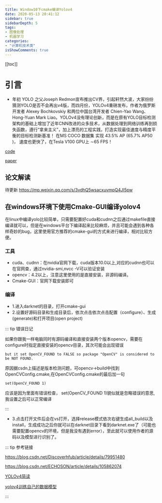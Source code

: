```yaml
---
title: Window10下cmake编译Yolov4
date: 2020-05-13 20:41:12
sidebar: true
sidebarDepth: 5
tags: 
- 图像处理
- 机器学习
categories:
- "计算机技术类"
isShowComments: true
---
```


[[toc]]

# 引言

- 年初 YOLO 之父Joseph Redmon宣布推出CV界，引起轩然大波，大家纷纷猜测YOLO是否不会再出v4版，而四月份，YOLOv4重磅发布，作者为俄罗斯开发者 Alexey Bochkovskiy 和两位中国台湾开发者 Chien-Yao Wang、Hong-Yuan Mark Liao。YOLOv4没有理论创新，而是在原有YOLO目标检测架构的基础上增加了近年CNN改进的众多技术，从数据处理到网络训练再到损失函数，遵行“拿来主义”，加上漂亮的工程实践，打造实现最佳速度与精度平衡的目标检测新基准！
在MS COCO 数据集 实现 43.5% AP (65.7% AP50 )， 速度也更快了，在Tesla V100 GPU上 ∼65 FPS！

[code](https://github.com/AlexeyAB/darknet)

[paper](https://arxiv.org/pdf/2004.10934.pdf)

## 论文解读

待更新
https://mp.weixin.qq.com/s/3vdhQ5wsacxuvmpQ4Jl5pw
## 在windows环境下使用Cmake-GUI编译yolov4

在linux中编译yolo比较简单，只需要配置好cuda和cudnn之后通过makefile直接编译就可以，但是在windows平台下编译起来比较麻烦，并且可能会遇到各种各样奇妙的bug，这里使用官方推荐的cmake-gui的方式来进行编译，相对比较方便。

### 工具

- cuda、cudnn：在nvidia官网下载，cuda版本10.0以上,对应的cudnn也可以在官网查，通过nvidia-smi,nvcc -V可以验证安装
- opencv：4.2以上，注意这里使用的是直接安装，非源码编译。
- Cmake-GUI：官网下载安装即可

### 编译
- 1.进入darknet的目录，打开cmake-gui
- 2.设置好源码目录和生成目录后，依次点击依次点击配置（configure）、生成(generate)和打开项目(open project)<br/>

::: tip 错误日记

如果你跟我一样电脑同时有源码编译和直接安装两个版本opencv，需要在configure时指定直接安装的opencv目录，其次可能会出现错误

```
but it set OpenCV_FOUND to FALSE so package "OpenCV" is considered to be NOT FOUND.
```

原因据csdn上描述是版本检测问题，可opencv->build中找到OpenCVConfig.cmake,在OpenCVConfig.cmake的最后加一句
```
set(OpenCV_FOUND 1)  
```
应该是因为里面有错误检查， set(OpenCV_FOUND 1)貌似就是忽略错误的意思,我设置之后可以正常编译

:::

- 3.点击打开文件后会在vs打开，选择release模式依次右键生成all_build以及install，生成成功之后你就可以在darknet目录下看到darknet.exe了（可能也需要配置opencv的环境，但是我没有遇到error），至此就可以使用作者的源码以及模型进行识别了。

::: tip 参考链接

https://blog.csdn.net/Discoverhfub/article/details/79951480

https://blog.csdn.net/ECHOSON/article/details/105862074

[YOLOv4简读](https://mp.weixin.qq.com/s?__biz=MzUzODkxNzQzMw==&mid=2247484251&idx=1&sn=ae336111261f1a92a015a41a08f9eb80&scene=21#wechat_redirect)

[yolov4训练自己的数据模型](https://blog.csdn.net/yapifeitu/article/details/105749693)

:::
